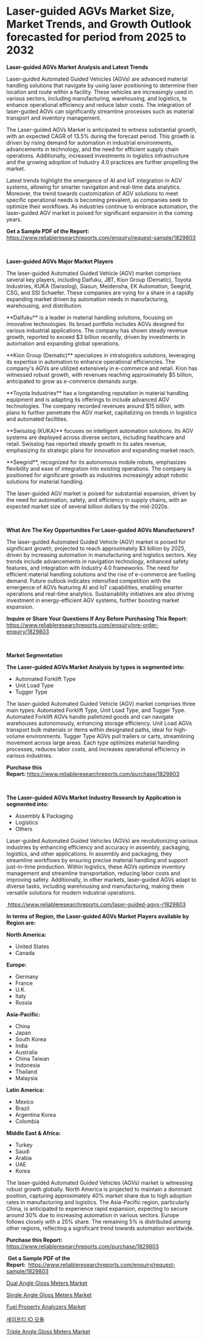 <p><h1>Laser-guided AGVs Market Size, Market Trends, and Growth Outlook forecasted for period from 2025 to 2032</h1></p><p><strong>Laser-guided AGVs Market Analysis and Latest Trends</strong></p>
<p><p>Laser-guided Automated Guided Vehicles (AGVs) are advanced material handling solutions that navigate by using laser positioning to determine their location and route within a facility. These vehicles are increasingly used in various sectors, including manufacturing, warehousing, and logistics, to enhance operational efficiency and reduce labor costs. The integration of laser-guided AGVs can significantly streamline processes such as material transport and inventory management.</p><p>The Laser-guided AGVs Market is anticipated to witness substantial growth, with an expected CAGR of 13.5% during the forecast period. This growth is driven by rising demand for automation in industrial environments, advancements in technology, and the need for efficient supply chain operations. Additionally, increased investments in logistics infrastructure and the growing adoption of Industry 4.0 practices are further propelling the market.</p><p>Latest trends highlight the emergence of AI and IoT integration in AGV systems, allowing for smarter navigation and real-time data analytics. Moreover, the trend towards customization of AGV solutions to meet specific operational needs is becoming prevalent, as companies seek to optimize their workflows. As industries continue to embrace automation, the laser-guided AGV market is poised for significant expansion in the coming years.</p></p>
<p><strong>Get a Sample PDF of the Report:&nbsp;</strong> <a href="https://www.reliableresearchreports.com/enquiry/request-sample/1829803?utm_campaign=40&utm_medium=2&utm_source=Github&utm_content=ia&utm_term=12042025&utm_id=laser-guided-agvs">https://www.reliableresearchreports.com/enquiry/request-sample/1829803</a></p>
<p>&nbsp;</p>
<p><strong>Laser-guided AGVs Major Market Players</strong></p>
<p><p>The laser-guided Automated Guided Vehicle (AGV) market comprises several key players, including Daifuku, JBT, Kion Group (Dematic), Toyota Industries, KUKA (Swisslog), Siasun, Meidensha, EK Automation, Seegrid, CSG, and SSI Schaefer. These companies are vying for a share in a rapidly expanding market driven by automation needs in manufacturing, warehousing, and distribution.</p><p>**Daifuku** is a leader in material handling solutions, focusing on innovative technologies. Its broad portfolio includes AGVs designed for various industrial applications. The company has shown steady revenue growth, reported to exceed $3 billion recently, driven by investments in automation and expanding global operations.</p><p>**Kion Group (Dematic)** specializes in intralogistics solutions, leveraging its expertise in automation to enhance operational efficiencies. The company's AGVs are utilized extensively in e-commerce and retail. Kion has witnessed robust growth, with revenues reaching approximately $5 billion, anticipated to grow as e-commerce demands surge.</p><p>**Toyota Industries** has a longstanding reputation in material handling equipment and is adapting its offerings to include advanced AGV technologies. The company recorded revenues around $15 billion, with plans to further penetrate the AGV market, capitalizing on trends in logistics and automated facilities.</p><p>**Swisslog (KUKA)** focuses on intelligent automation solutions. Its AGV systems are deployed across diverse sectors, including healthcare and retail. Swisslog has reported steady growth in its sales revenue, emphasizing its strategic plans for innovation and expanding market reach.</p><p>**Seegrid**, recognized for its autonomous mobile robots, emphasizes flexibility and ease of integration into existing operations. The company is positioned for significant growth as industries increasingly adopt robotic solutions for material handling.</p><p>The laser-guided AGV market is poised for substantial expansion, driven by the need for automation, safety, and efficiency in supply chains, with an expected market size of several billion dollars by the mid-2020s.</p></p>
<p>&nbsp;</p>
<p><strong>What Are The Key Opportunities For Laser-guided AGVs Manufacturers?</strong></p>
<p><p>The laser-guided Automated Guided Vehicle (AGV) market is poised for significant growth, projected to reach approximately $3 billion by 2025, driven by increasing automation in manufacturing and logistics sectors. Key trends include advancements in navigation technology, enhanced safety features, and integration with Industry 4.0 frameworks. The need for efficient material handling solutions and the rise of e-commerce are fueling demand. Future outlook indicates intensified competition with the emergence of AGVs featuring AI and IoT capabilities, enabling smarter operations and real-time analytics. Sustainability initiatives are also driving investment in energy-efficient AGV systems, further boosting market expansion.</p></p>
<p><strong>Inquire or Share Your Questions If Any Before Purchasing This Report:</strong> <a href="https://www.reliableresearchreports.com/enquiry/pre-order-enquiry/1829803?utm_campaign=40&utm_medium=2&utm_source=Github&utm_content=ia&utm_term=12042025&utm_id=laser-guided-agvs">https://www.reliableresearchreports.com/enquiry/pre-order-enquiry/1829803</a></p>
<p>&nbsp;</p>
<p><strong>Market Segmentation</strong></p>
<p><strong>The Laser-guided AGVs Market Analysis by types is segmented into:</strong></p>
<p><ul><li>Automated Forklift Type</li><li>Unit Load Type</li><li>Tugger Type</li></ul></p>
<p><p>The laser-guided Automated Guided Vehicle (AGV) market comprises three main types: Automated Forklift Type, Unit Load Type, and Tugger Type. Automated Forklift AGVs handle palletized goods and can navigate warehouses autonomously, enhancing storage efficiency. Unit Load AGVs transport bulk materials or items within designated paths, ideal for high-volume environments. Tugger Type AGVs pull trailers or carts, streamlining movement across large areas. Each type optimizes material handling processes, reduces labor costs, and increases operational efficiency in various industries.</p></p>
<p><strong>Purchase this Report:&nbsp;</strong><a href="https://www.reliableresearchreports.com/purchase/1829803?utm_campaign=40&utm_medium=2&utm_source=Github&utm_content=ia&utm_term=12042025&utm_id=laser-guided-agvs">https://www.reliableresearchreports.com/purchase/1829803</a></p>
<p>&nbsp;</p>
<p><strong>The Laser-guided AGVs Market Industry Research by Application is segmented into:</strong></p>
<p><ul><li>Assembly & Packaging</li><li>Logistics</li><li>Others</li></ul></p>
<p><p>Laser-guided Automated Guided Vehicles (AGVs) are revolutionizing various industries by enhancing efficiency and accuracy in assembly, packaging, logistics, and other applications. In assembly and packaging, they streamline workflows by ensuring precise material handling and support just-in-time production. Within logistics, these AGVs optimize inventory management and streamline transportation, reducing labor costs and improving safety. Additionally, in other markets, laser-guided AGVs adapt to diverse tasks, including warehousing and manufacturing, making them versatile solutions for modern industrial operations.</p></p>
<p><a href="https://www.reliableresearchreports.com/laser-guided-agvs-r1829803?utm_campaign=40&utm_medium=2&utm_source=Github&utm_content=ia&utm_term=12042025&utm_id=laser-guided-agvs">&nbsp;https://www.reliableresearchreports.com/laser-guided-agvs-r1829803</a></p>
<p><strong>In terms of Region, the Laser-guided AGVs Market Players available by Region are:</strong></p>
<p>
    <p> <strong> North America: </strong>
        <ul>
            <li>United States</li>
            <li>Canada</li>
        </ul>
        </p> 
    <p> <strong> Europe: </strong>
        <ul>
            <li>Germany</li>
            <li>France</li>
            <li>U.K.</li>
            <li>Italy</li>
            <li>Russia</li>
        </ul>
        </p> 
    <p> <strong> Asia-Pacific: </strong>
        <ul>
            <li>China</li>
            <li>Japan</li>
            <li>South Korea</li>
            <li>India</li>
            <li>Australia</li>
            <li>China Taiwan</li>
            <li>Indonesia</li>
            <li>Thailand</li>
            <li>Malaysia</li>
        </ul>
        </p> 
    <p> <strong> Latin America: </strong>
        <ul>
            <li>Mexico</li>
            <li>Brazil</li>
            <li>Argentina Korea</li>
            <li>Colombia</li>
        </ul>
        </p> 
    <p> <strong> Middle East & Africa: </strong>
        <ul>
            <li>Turkey</li>
            <li>Saudi</li>
            <li>Arabia</li>
            <li>UAE</li>
            <li>Korea</li>
        </ul>
    </p>
    </p>
<p><p>The laser-guided Automated Guided Vehicles (AGVs) market is witnessing robust growth globally. North America is projected to maintain a dominant position, capturing approximately 40% market share due to high adoption rates in manufacturing and logistics. The Asia-Pacific region, particularly China, is anticipated to experience rapid expansion, expecting to secure around 30% due to increasing automation in various sectors. Europe follows closely with a 25% share. The remaining 5% is distributed among other regions, reflecting a significant trend towards automation worldwide.</p></p>
<p><strong>Purchase this Report: </strong><a href="https://www.reliableresearchreports.com/purchase/1829803?utm_campaign=40&utm_medium=2&utm_source=Github&utm_content=ia&utm_term=12042025&utm_id=laser-guided-agvs">https://www.reliableresearchreports.com/purchase/1829803</a></p>
<p>&nbsp;<strong>Get a Sample PDF of the Report:&nbsp;&nbsp;</strong><a href="https://www.reliableresearchreports.com/enquiry/request-sample/1829803?utm_campaign=40&utm_medium=2&utm_source=Github&utm_content=ia&utm_term=12042025&utm_id=laser-guided-agvs">https://www.reliableresearchreports.com/enquiry/request-sample/1829803</a></p>
<p><strong></strong></p>
<p><p><a href="https://github.com/ardgenoud/Market-Research-Report-List-1/blob/main/dual-angle-gloss-meters-market.md?utm_campaign=40&utm_medium=2&utm_source=Github&utm_content=ia&utm_term=12042025&utm_id=laser-guided-agvs">Dual Angle Gloss Meters Market</a></p><p><a href="https://github.com/gauldvikerm6/Market-Research-Report-List-1/blob/main/single-angle-gloss-meters-market.md?utm_campaign=40&utm_medium=2&utm_source=Github&utm_content=ia&utm_term=12042025&utm_id=laser-guided-agvs">Single Angle Gloss Meters Market</a></p><p><a href="https://github.com/airitaursela/Market-Research-Report-List-1/blob/main/fuel-property-analyzers-market.md?utm_campaign=40&utm_medium=2&utm_source=Github&utm_content=ia&utm_term=12042025&utm_id=laser-guided-agvs">Fuel Property Analyzers Market</a></p><p><a href="https://github.com/sougarounis/Market-Research-Report-List-7/blob/main/882501455055.md?utm_campaign=40&utm_medium=2&utm_source=Github&utm_content=ia&utm_term=12042025&utm_id=laser-guided-agvs">세이프티 IO 모듈</a></p><p><a href="https://github.com/cingozascard/Market-Research-Report-List-1/blob/main/triple-angle-gloss-meters-market.md?utm_campaign=40&utm_medium=2&utm_source=Github&utm_content=ia&utm_term=12042025&utm_id=laser-guided-agvs">Triple Angle Gloss Meters Market</a></p></p>